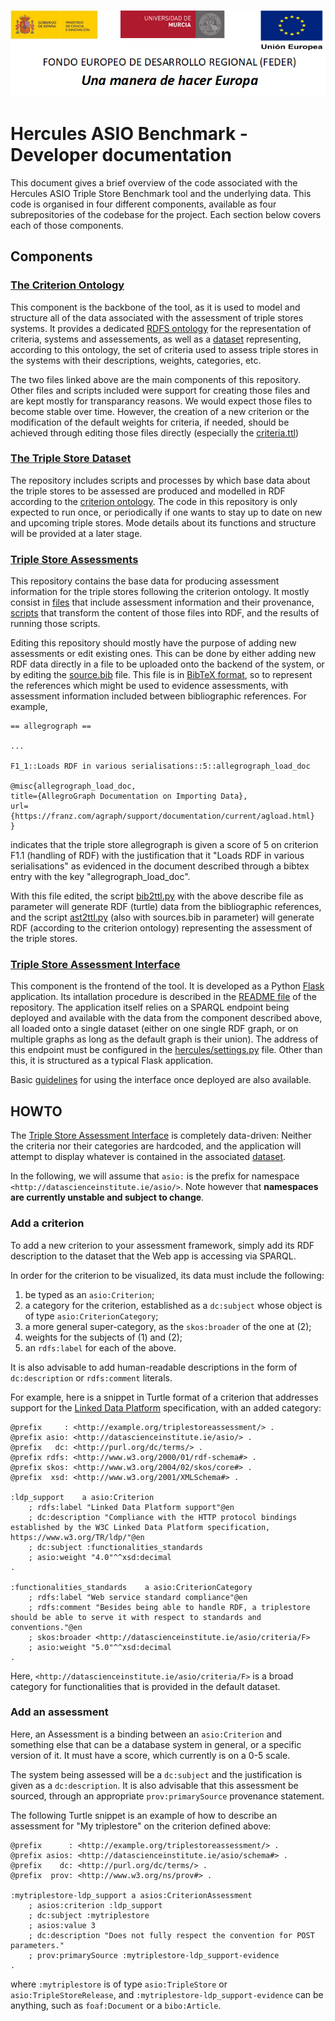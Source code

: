 ![](.//media/CabeceraDocumentosMD.png)

# Hercules ASIO Benchmark - Developer documentation

This document gives a brief overview of the code associated with the Hercules ASIO Triple Store Benchmark tool and the underlying data. This code is organised in four different components, available as four subrepositories of the codebase for the project. Each section below covers each of those components.

## Components

### [The Criterion Ontology](/Benchmark/criterion-ontology)

This component is the backbone of the tool, as it is used to model and structure all of the data associated with the assessment of triple stores systems. It provides a dedicated [RDFS ontology](/Benchmark/criterion-ontology/src/schema.ttl) for the representation of criteria, systems and assessements, as well as a [dataset](/Benchmark/criterion-ontology/src/criteria.ttl) representing, according to this ontology, the set of criteria used to assess triple stores in the systems with their descriptions, weights, categories, etc.

The two files linked above are the main components of this repository. Other files and scripts included were support for creating those files and are kept mostly for transparancy reasons. We would expect those files to become stable over time. However, the creation of a new criterion or the modification of the default weights for criteria, if needed, should be achieved through editing those files directly (especially the [criteria.ttl](/Benchmark/criterion-ontology/src/criteria.ttl))

### [The Triple Store Dataset](/Benchmark/triplestore-dataset)

The repository includes scripts and processes by which base data about the triple stores to be assessed are produced and modelled in RDF according to the [criterion ontology]((#the-criterion-ontology)). The code in this repository is only expected to run once, or periodically if one wants to stay up to date on new and upcoming triple stores. Mode details about its functions and structure will be provided at a later stage.

### [Triple Store Assessments](/Benchmark/triplestore-assessments)

This repository contains the base data for producing assessment information for the triple stores following the criterion ontology. It mostly consist in [files](/Benchmark/triplestore-assessments/data) that include assessment information and their provenance, [scripts](/Benchmark/triplestore-assessments/scripts) that transform the content of those files into RDF, and the results of running those scripts.

Editing this repository should mostly have the purpose of adding new assessments or edit existing ones. This can be done by either adding new RDF data directly in a file to be uploaded onto the backend of the system, or by editing the [source.bib](/Benchmark/triplestore-assessments/data/sources.bib) file. This file is in [BibTeX format](http://www.bibtex.org/Format/), so to represent the references which might be used to evidence assessments, with assessment information included between bibliographic references. For example,

```
== allegrograph ==

...

F1_1::Loads RDF in various serialisations::5::allegrograph_load_doc

@misc{allegrograph_load_doc,
title={AllegroGraph Documentation on Importing Data},
url={https://franz.com/agraph/support/documentation/current/agload.html}
}
```

indicates that the triple store allegrograph is given a score of 5 on criterion F1.1 (handling of RDF) with the justification that it "Loads RDF in various serialisations" as evidenced in the document described through a bibtex entry with the key "allegrograph_load_doc".

With this file edited, the script [bib2ttl.py](/Benchmark/triplestore-assessments/scripts/bib2ttl.py) with the above describe file as parameter will generate RDF (turtle) data from the bibliographic references, and the script [ast2ttl.py](/Benchmark/triplestore-assessments/scripts/ast2ttl.py) (also with sources.bib in parameter) will generate RDF (according to the criterion ontology) representing the assessment of the triple stores.

### [Triple Store Assessment Interface](/Benchmark/triplestore-assessment-interface)

This component is the frontend of the tool. It is developed as a Python [Flask](https://flask.palletsprojects.com/) application. Its intallation procedure is described in the [README file](/Benchmark/triplestore-assessment-interface/README.md) of the repository. The application itself relies on a SPARQL endpoint being deployed and available with the data from the component described above, all loaded onto a single dataset (either on one single RDF graph, or on multiple graphs as long as the default graph is their union). The address of this endpoint must be configured in the [hercules/settings.py](/Benchmark/triplestore-assessment-interface/hercules/settings.py) file. Other than this, it is structured as a typical Flask application.

Basic [guidelines](/Benchmark/Docs/UserGuide.md) for using the interface once deployed are also available.

## HOWTO

The [Triple Store Assessment Interface](#triple-store-assessment-interface) is completely data-driven: Neither the criteria nor their categories are hardcoded, and the application will attempt to display whatever is contained in the associated [dataset](#the-triple-store-dataset).

In the following, we will assume that `asio:` is the prefix for namespace `<http://datascienceinstitute.ie/asio/>`. Note however that __namespaces are currently unstable and subject to change__.

### Add a criterion

To add a new criterion to your assessment framework, simply add its RDF description to the dataset that the Web app is accessing via SPARQL.

In order for the criterion to be visualized, its data must include the following:
1. be typed as an `asio:Criterion`;
2. a category for the criterion, established as a `dc:subject` whose object is of type `asio:CriterionCategory`;
3. a more general super-category, as the `skos:broader` of the one at (2);
4. weights for the subjects of (1) and (2);
5. an `rdfs:label` for each of the above.

It is also advisable to add human-readable descriptions in the form of `dc:description` or `rdfs:comment` literals.

For example, here is a snippet in Turtle format of a criterion that addresses support for the [Linked Data Platform](https://www.w3.org/TR/ldp/) specification, with an added category:
  
    @prefix     : <http://example.org/triplestoreassessment/> .
    @prefix asio: <http://datascienceinstitute.ie/asio/> .
    @prefix   dc: <http://purl.org/dc/terms/> .
    @prefix rdfs: <http://www.w3.org/2000/01/rdf-schema#> .
    @prefix skos: <http://www.w3.org/2004/02/skos/core#> .
    @prefix  xsd: <http://www.w3.org/2001/XMLSchema#> .
     
    :ldp_support    a asio:Criterion
	    ; rdfs:label "Linked Data Platform support"@en
	    ; dc:description "Compliance with the HTTP protocol bindings established by the W3C Linked Data Platform specification, https://www.w3.org/TR/ldp/"@en
	    ; dc:subject :functionalities_standards
	    ; asio:weight "4.0"^^xsd:decimal
	.
     
	:functionalities_standards    a asio:CriterionCategory
	    ; rdfs:label "Web service standard compliance"@en
	    ; rdfs:comment "Besides being able to handle RDF, a triplestore should be able to serve it with respect to standards and conventions."@en
	    ; skos:broader <http://datascienceinstitute.ie/asio/criteria/F>
	    ; asio:weight "5.0"^^xsd:decimal
    .

Here, `<http://datascienceinstitute.ie/asio/criteria/F>` is a broad category for functionalities that is provided in the default dataset.

### Add an assessment

Here, an Assessment is a binding between an `asio:Criterion` and something else that can be a database system in general, or a specific version of it. It must have a score, which currently is on a 0-5 scale.

The system being assessed will be a `dc:subject` and the justification is given as a `dc:description`. It is also advisable that this assessment be sourced, through an appropriate `prov:primarySource` provenance statement.

The following Turtle snippet is an example of how to describe an assessment for "My triplestore" on the criterion defined above:

    @prefix      : <http://example.org/triplestoreassessment/> .
    @prefix asios: <http://datascienceinstitute.ie/asio/schema#> .
    @prefix    dc: <http://purl.org/dc/terms/> .
    @prefix  prov: <http://www.w3.org/ns/prov#> .
     
    :mytriplestore-ldp_support a asios:CriterionAssessment
        ; asios:criterion :ldp_support
        ; dc:subject :mytriplestore
        ; asios:value 3
        ; dc:description "Does not fully respect the convention for POST parameters." 
        ; prov:primarySource :mytriplestore-ldp_support-evidence 
    .

where `:mytriplestore` is of type `asio:TripleStore` or  `asio:TripleStoreRelease`, and `:mytriplestore-ldp_support-evidence` can be anything, such as `foaf:Document` or a `bibo:Article`.
